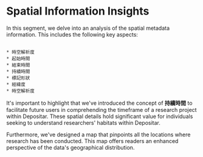 # Spatial Information Insights


In this segment, we delve into an analysis of the spatial metadata information. This includes the following key aspects:

```{tip}

* 時空解析度
* 起始時間
* 結束時間
* 持續時間
* 標記形狀
* 經緯度
* 時空解析度

```
It's important to highlight that we've introduced the concept of **持續時間** to facilitate future users in comprehending the timeframe of a research project within Depositar. These spatial details hold significant value for individuals seeking to understand researchers' habitats within Depositar.

Furthermore, we've designed a map that pinpoints all the locations where research has been conducted. This map offers readers an enhanced perspective of the data's geographical distribution.